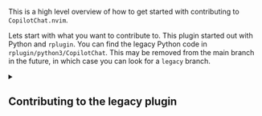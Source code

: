 This is a high level overview of how to get started with contributing to `CopilotChat.nvim`.

Lets start with what you want to contribute to. This plugin started out with Python and `rplugin`. You can find the legacy Python code in `rplugin/python3/CopilotChat`. This may be removed from the main branch in the future, in which case you can look for a `legacy` branch.

<details>
<summary>

## Contributing to the legacy plugin

</summary>

Lets go by file names.

- `copilot_plugin.py` - This contains the command bindings between Neovim and the Python components. Look here if you want to add or modify a command at a high level. Look for @jellydn and @ziontee113 for info.
- `copilot.py` - This contains the core interactions with Copilot's API such as authentication and chat. Conversation history is also tracked here. @gptlang is responsible for this part.
- `handlers/` - This manages the Neovim buffer. The two main buffer handlers are `vsplit` and `in_place`. Token counting is also done here.
- `mypynvim/` - Magic by @ziontee113. Utilities for UI and other Neovim related things
- `prompts.py` - Self explanatory. Prompts are extracted from the VSCode extension by `mitmproxy`. Seek @gptlang.
- `typings.py` - Dataclasses for `Message` and `FileExtract`.
- `utilities.py` - Mostly request builders for JSON to be sent in `copilot.py`. Also manages authentication token cache.

</details>

